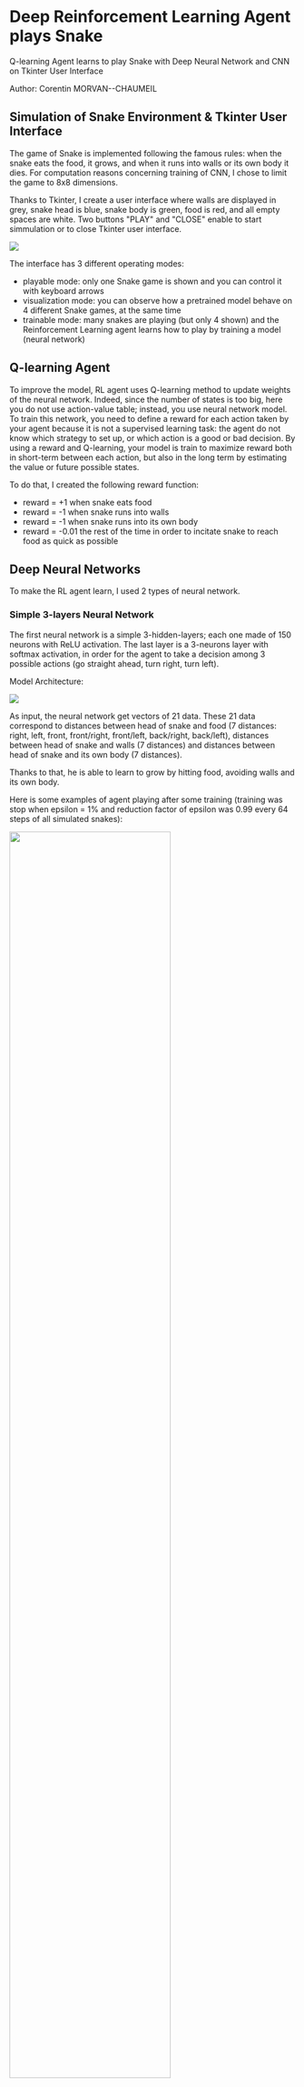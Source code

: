 # Deep Reinforcement Learning Agent plays Snake

Q-learning Agent learns to play Snake with Deep Neural Network and CNN on Tkinter User Interface

Author: Corentin MORVAN--CHAUMEIL

## Simulation of Snake Environment & Tkinter User Interface

The game of Snake is implemented following the famous rules: when the snake eats the food, it grows, and when it runs into walls or its own body it dies. For computation reasons concerning training of CNN, I chose to limit the game to 8x8 dimensions.

Thanks to Tkinter, I create a user interface where walls are displayed in grey, snake head is blue, snake body is green, food is red, and all empty spaces are white. Two buttons "PLAY" and "CLOSE" enable to start simmulation or to close Tkinter user interface.

<img src="user_interface.PNG"/>

The interface has 3 different operating modes:
- playable mode: only one Snake game is shown and you can control it with keyboard arrows 
- visualization mode: you can observe how a pretrained model behave on 4 different Snake games, at the same time
- trainable mode: many snakes are playing (but only 4 shown) and the Reinforcement Learning agent learns how to play by training a model (neural network)

## Q-learning Agent

To improve the model, RL agent uses Q-learning method to update weights of the neural network. Indeed, since the number of states is too big, here you do not use action-value table; instead, you use neural network model.
To train this network, you need to define a reward for each action taken by your agent because it is not a supervised learning task: the agent do not know which strategy to set up, or which action is a good or bad decision. By using a reward and Q-learning, your model is train to maximize reward both in short-term between each action, but also in the long term by estimating the value or future possible states.

To do that, I created the following reward function:
- reward = +1 when snake eats food
- reward = -1 when snake runs into walls
- reward = -1 when snake runs into its own body
- reward = -0.01 the rest of the time in order to incitate snake to reach food as quick as possible

## Deep Neural Networks

To make the RL agent learn, I used 2 types of neural network.

### Simple 3-layers Neural Network

The first neural network is a simple 3-hidden-layers; each one made of 150 neurons with ReLU activation. The last layer is a 3-neurons layer with softmax activation, in order for the agent to take a decision among 3 possible actions (go straight ahead, turn right, turn left).

Model Architecture:

<img align="center" src="DNN_architecture.PNG"/>

As input, the neural network get vectors of 21 data. These 21 data correspond to distances between head of snake and food (7 distances: right, left, front, front/right, front/left, back/right, back/left), distances between head of snake and walls (7 distances) and distances between head of snake and its own body (7 distances).

Thanks to that, he is able to learn to grow by hitting food, avoiding walls and its own body.

Here is some examples of agent playing after some training (training was stop when epsilon = 1% and reduction factor of epsilon was 0.99 every 64 steps of all simulated snakes):

<img src="DNN.gif" width="75%"/>

### Convolutional Neural Network

The second neural network is a convolution neural network with 3 Conv2D layers and 2 dense hidden-layers. The last layer is a 3-neurons layer with softmax activation, in order for the agent to take a decision among 3 possible actions (go straight ahead, turn right, turn left).

Model Architecture:

<img src="CNN_architecture.PNG"/>

The model is supposed to take 4 images as input: the current frame and the last 3 frames in order, for the model, to take into account the direction of the snake. This configuration has been proven, by DeepMind researchers, to work better on Atari games.
Here, instead of using real images of the the user interface, I use matrices of the game state. It avoids having to save and load .png frames from Tkinter user interface, which takes long time for each iteration (~ around 0.5 on my computer). Moreover, it enables me to make easily 8x8 matrices of the game state; it is very useful between CNN are very long to train and I only use my laptop to do so, thus having small frames (8x8 pixels) enables me to get a quicker training than if I had bigger frames (84x84 for instance). 

Here is some examples of agent playing after training:

<img src="CNN.gif" width="75%"/>

## Results

Two models are pretrained in "saved_models" folder, so you can try simulations on your own laptop. One for the the simple neural network "DNN.h5", one for the convolution network "CNN.h5".

Nevertheless, you can notice that the DNN is better than the CNN one. Indeed, if you want to train your own model, you have to keep in mind that training a CNN is very long before having some good results; especially if you do not have a GPU, like me.
